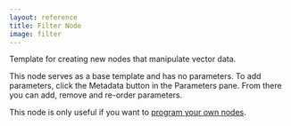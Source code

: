 ```yaml
---
layout: reference
title: Filter Node
image: filter
---
```

Template for creating new nodes that manipulate vector data.

This node serves as a base template and has no parameters. To add parameters, click the Metadata button in the Parameters pane. From there you can add, remove and re-order parameters.

This node is only useful if you want to [program your own nodes](../advanced/programming-nodes.html).